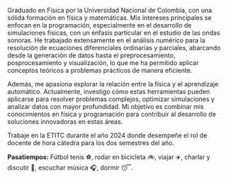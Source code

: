 Graduado en Física por la Universidad Nacional de Colombia, con una sólida formación en física y matemáticas. Mis intereses principales se enfocan en la programación, especialmente en el desarrollo de simulaciones físicas, con un énfasis particular en el estudio de las ondas sonoras. He trabajado extensamente en el análisis numérico para la resolución de ecuaciones diferenciales ordinarias y parciales, abarcando desde la generación de datos hasta el preprocesamiento, posprocesamiento y visualización, lo que me ha permitido aplicar conceptos teóricos a problemas prácticos de manera eficiente.

Además, me apasiona explorar la relación entre la física y el aprendizaje automático. Actualmente, investigo cómo estas herramientas pueden aplicarse para resolver problemas complejos, optimizar simulaciones y analizar datos con mayor profundidad. Mi objetivo es combinar mis conocimientos en física y programación para contribuir al desarrollo de soluciones innovadoras en estas áreas.

Trabaje en la ETITC durante el año 2024 donde desempeñe el rol de docente de hora cátedra para los dos semestres del año.

**Pasatiempos:** Fútbol tenis ⚽, rodar en bicicleta 🚲, viajar ✈️, charlar y discutir 🦜, escuchar música 🎧, dormir 😴.
